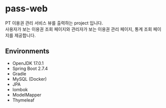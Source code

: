 # pass-web
PT 이용권 관리 서비스 뷰를 출력하는 project 입니다. <br>
사용자가 보는 이용권 조회 페이지와 관리자가 보는 이용권 관리 페이지, 통계 조회 페이지를 제공합니다.

## Environments
* OpenJDK 17.0.1
* Spring Boot 2.7.4
* Gradle
* MySQL (Docker)
* JPA
* lombok
* ModelMapper
* Thymeleaf
